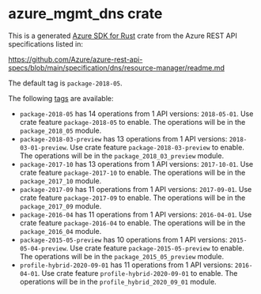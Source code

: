 # azure_mgmt_dns crate

This is a generated [Azure SDK for Rust](https://github.com/Azure/azure-sdk-for-rust) crate from the Azure REST API specifications listed in:

https://github.com/Azure/azure-rest-api-specs/blob/main/specification/dns/resource-manager/readme.md

The default tag is `package-2018-05`.

The following [tags](https://github.com/Azure/azure-sdk-for-rust/blob/main/services/tags.md) are available:

- `package-2018-05` has 14 operations from 1 API versions: `2018-05-01`. Use crate feature `package-2018-05` to enable. The operations will be in the `package_2018_05` module.
- `package-2018-03-preview` has 13 operations from 1 API versions: `2018-03-01-preview`. Use crate feature `package-2018-03-preview` to enable. The operations will be in the `package_2018_03_preview` module.
- `package-2017-10` has 13 operations from 1 API versions: `2017-10-01`. Use crate feature `package-2017-10` to enable. The operations will be in the `package_2017_10` module.
- `package-2017-09` has 11 operations from 1 API versions: `2017-09-01`. Use crate feature `package-2017-09` to enable. The operations will be in the `package_2017_09` module.
- `package-2016-04` has 11 operations from 1 API versions: `2016-04-01`. Use crate feature `package-2016-04` to enable. The operations will be in the `package_2016_04` module.
- `package-2015-05-preview` has 10 operations from 1 API versions: `2015-05-04-preview`. Use crate feature `package-2015-05-preview` to enable. The operations will be in the `package_2015_05_preview` module.
- `profile-hybrid-2020-09-01` has 11 operations from 1 API versions: `2016-04-01`. Use crate feature `profile-hybrid-2020-09-01` to enable. The operations will be in the `profile_hybrid_2020_09_01` module.
